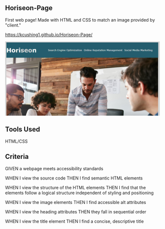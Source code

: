 ## Horiseon-Page
First web page! Made with HTML and CSS to match an image provided by "client."

https://kcushing1.github.io/Horiseon-Page/

![Horiseon page](./images/basic-page.jpg)

## Tools Used
HTML/CSS

## Criteria

GIVEN a webpage meets accessibility standards

WHEN I view the source code
THEN I find semantic HTML elements

WHEN I view the structure of the HTML elements
THEN I find that the elements follow a logical structure independent of styling and positioning

WHEN I view the image elements
THEN I find accessible alt attributes

WHEN I view the heading attributes
THEN they fall in sequential order

WHEN I view the title element
THEN I find a concise, descriptive title

